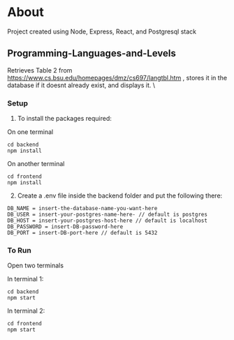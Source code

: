 # About
Project created using Node, Express, React, and Postgresql stack

## Programming-Languages-and-Levels
Retrieves Table 2 from https://www.cs.bsu.edu/homepages/dmz/cs697/langtbl.htm , stores it in the database if it doesnt already exist, and displays it. \

### Setup

1) To install the packages required:

On one terminal
```
cd backend
npm install
```

On another terminal
```
cd frontend
npm install
```

2) Create a .env file inside the backend folder and put the following there:

```
DB_NAME = insert-the-database-name-you-want-here
DB_USER = insert-your-postgres-name-here- // default is postgres
DB_HOST = insert-your-postgres-host-here // default is localhost
DB_PASSWORD = insert-DB-password-here
DB_PORT = insert-DB-port-here // default is 5432
```


### To Run

Open two terminals

In terminal 1:
```
cd backend
npm start
```

In terminal 2:
```
cd frontend
npm start
```
